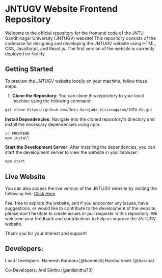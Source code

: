 # JNTUGV Website Frontend Repository

Welcome to the official repository for the frontend code of the JNTU Gandhinagar University (JNTUGV) website! This repository consists of the codebase for designing and developing the JNTUGV website using HTML, CSS, JavaScript, and React.js. The first version of the website is currently deployed on Netlify.

## Getting Started

To preview the JNTUGV website locally on your machine, follow these steps:

1. **Clone the Repository**: You can clone this repository to your local machine using the following command:
   
```bash
git clone https://github.com/Jntu-Gurajada-Vizianagaram/JNTU-GV.git
```
**Install Dependencies:** Navigate into the cloned repository's directory and install the necessary dependencies using npm:
``` bash
cd FRONTEND
npm install
```
**Start the Development Server:** After installing the dependencies, you can start the development server to view the website in your browser:
``` bash
npm start
```
## Live Website
You can also access the live version of the JNTUGV website by visiting the following link: [Click Here]((https://jntugv.edu.in/))


Feel free to explore the website, and if you encounter any issues, have suggestions, or would like to contribute to the development of the website, please don't hesitate to create issues or pull requests in this repository. We welcome your feedback and contributions to help us improve the JNTUGV website.

Thank you for your interest and support!

## Developers:
Lead Developers: 
Haneesh Bandaru [@haneesh]
Harsha Vivek (@harsha)

Co-Developers:
Anil Sinthu (@anilsinthu73)


